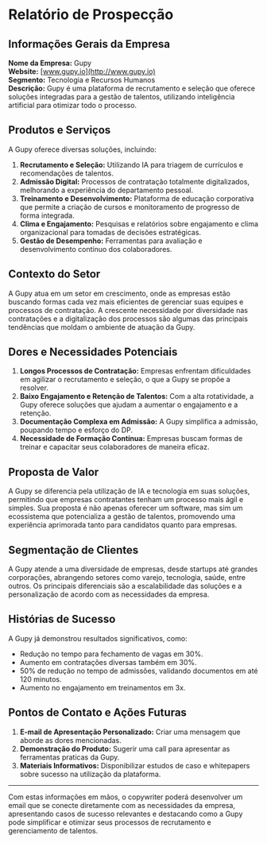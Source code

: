 # Relatório de Prospecção

## Informações Gerais da Empresa
**Nome da Empresa:** Gupy  
**Website:** [www.gupy.io](http://www.gupy.io)  
**Segmento:** Tecnologia e Recursos Humanos  
**Descrição:** Gupy é uma plataforma de recrutamento e seleção que oferece soluções integradas para a gestão de talentos, utilizando inteligência artificial para otimizar todo o processo.

## Produtos e Serviços
A Gupy oferece diversas soluções, incluindo:

1. **Recrutamento e Seleção:** Utilizando IA para triagem de currículos e recomendações de talentos.
2. **Admissão Digital:** Processos de contratação totalmente digitalizados, melhorando a experiência do departamento pessoal.
3. **Treinamento e Desenvolvimento:** Plataforma de educação corporativa que permite a criação de cursos e monitoramento de progresso de forma integrada.
4. **Clima e Engajamento:** Pesquisas e relatórios sobre engajamento e clima organizacional para tomadas de decisões estratégicas.
5. **Gestão de Desempenho:** Ferramentas para avaliação e desenvolvimento contínuo dos colaboradores.

## Contexto do Setor
A Gupy atua em um setor em crescimento, onde as empresas estão buscando formas cada vez mais eficientes de gerenciar suas equipes e processos de contratação. A crescente necessidade por diversidade nas contratações e a digitalização dos processos são algumas das principais tendências que moldam o ambiente de atuação da Gupy.

## Dores e Necessidades Potenciais
1. **Longos Processos de Contratação:** Empresas enfrentam dificuldades em agilizar o recrutamento e seleção, o que a Gupy se propõe a resolver.
2. **Baixo Engajamento e Retenção de Talentos:** Com a alta rotatividade, a Gupy oferece soluções que ajudam a aumentar o engajamento e a retenção.
3. **Documentação Complexa em Admissão:** A Gupy simplifica a admissão, poupando tempo e esforço do DP.
4. **Necessidade de Formação Contínua:** Empresas buscam formas de treinar e capacitar seus colaboradores de maneira eficaz.

## Proposta de Valor
A Gupy se diferencia pela utilização de IA e tecnologia em suas soluções, permitindo que empresas contratantes tenham um processo mais ágil e simples. Sua proposta é não apenas oferecer um software, mas sim um ecossistema que potencializa a gestão de talentos, promovendo uma experiência aprimorada tanto para candidatos quanto para empresas.

## Segmentação de Clientes
A Gupy atende a uma diversidade de empresas, desde startups até grandes corporações, abrangendo setores como varejo, tecnologia, saúde, entre outros. Os principais diferenciais são a escalabilidade das soluções e a personalização de acordo com as necessidades da empresa.

## Histórias de Sucesso
A Gupy já demonstrou resultados significativos, como:

- Redução no tempo para fechamento de vagas em 30%.
- Aumento em contratações diversas também em 30%.
- 50% de redução no tempo de admissões, validando documentos em até 120 minutos.
- Aumento no engajamento em treinamentos em 3x.

## Pontos de Contato e Ações Futuras
1. **E-mail de Apresentação Personalizado:** Criar uma mensagem que aborde as dores mencionadas.
2. **Demonstração do Produto:** Sugerir uma call para apresentar as ferramentas praticas da Gupy.
3. **Materiais Informativos:** Disponibilizar estudos de caso e whitepapers sobre sucesso na utilização da plataforma.

---

Com estas informações em mãos, o copywriter poderá desenvolver um email que se conecte diretamente com as necessidades da empresa, apresentando casos de sucesso relevantes e destacando como a Gupy pode simplificar e otimizar seus processos de recrutamento e gerenciamento de talentos.
